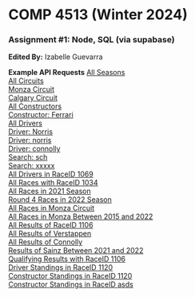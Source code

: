 # COMP 4513 (Winter 2024)
### Assignment #1: Node, SQL (via supabase)

**Edited By:** Izabelle Guevarra

**Example API Requests**
[All Seasons](https://w2024-assign1-8plk.onrender.com/api/seasons) </br>
[All Circuits](https://w2024-assign1-8plk.onrender.com/api/circuits) </br>
[Monza Circuit](https://w2024-assign1-8plk.onrender.com/api/circuits/monza) </br>
[Calgary Circuit](https://w2024-assign1-8plk.onrender.com/api/circuits/calgary)</br>
[All Constructors](https://w2024-assign1-8plk.onrender.com/api/constructors)</br>
[Constructor: Ferrari](https://w2024-assign1-8plk.onrender.com/api/constructors/ferrari)</br>
[All Drivers](https://w2024-assign1-8plk.onrender.com/api/drivers)</br>
[Driver: Norris](https://w2024-assign1-8plk.onrender.com/api/drivers/Norris)</br>
[Driver: norris](https://w2024-assign1-8plk.onrender.com/api/drivers/norris)</br>
[Driver: connolly](https://w2024-assign1-8plk.onrender.com/api/drivers/connolly)</br>
[Search: sch](https://w2024-assign1-8plk.onrender.com/api/drivers/search/sch)</br>
[Search: xxxxx](https://w2024-assign1-8plk.onrender.com/api/search/xxxxx)</br>
[All Drivers in RaceID 1069](https://w2024-assign1-8plk.onrender.com/api/drivers/race/1069)</br>
[All Races with RaceID 1034](https://w2024-assign1-8plk.onrender.com/api/races/1034)</br>
[All Races in 2021 Season](https://w2024-assign1-8plk.onrender.com/api/races/season/2021)</br>
[Round 4 Races in 2022 Season](https://w2024-assign1-8plk.onrender.com/api/races/season/2022/4)</br>
[All Races in Monza Circuit](https://w2024-assign1-8plk.onrender.com/api/races/circuits/monza)</br>
[All Races in Monza Between 2015 and 2022](https://w2024-assign1-8plk.onrender.com/api/races/circuits/monza/season/2015/2022)</br>
[All Results of RaceID 1106](https://w2024-assign1-8plk.onrender.com/api/results/1106)</br>
[All Results of Verstappen](https://w2024-assign1-8plk.onrender.com/api/results/driver/max_verstappen)</br>
[All Results of Connolly](https://w2024-assign1-8plk.onrender.com/api/results/driver/connolly)</br>
[Results of Sainz Between 2021 and 2022](https://w2024-assign1-8plk.onrender.com/api/results/driver/sainz/seasons/2021/2022)</br>
[Qualifying Results with RaceID 1106](https://w2024-assign1-8plk.onrender.com/api/qualifying/1106)</br>
[Driver Standings in RaceID 1120](https://w2024-assign1-8plk.onrender.com/api/standings/1120/drivers)</br>
[Constructor Standings in RaceID 1120](https://w2024-assign1-8plk.onrender.com/api/standings/1120/constructors)</br>
[Constructor Standings in RaceID asds](https://w2024-assign1-8plk.onrender.com/api/standings/asds/constructors)</br>
